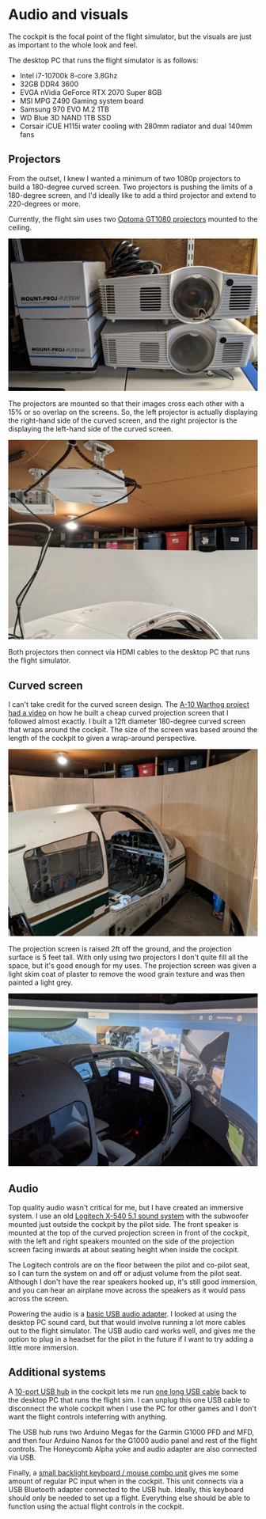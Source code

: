 # Audio and visuals

The cockpit is the focal point of the flight simulator, but the visuals are just as important to the whole look and feel.

The desktop PC that runs the flight simulator is as follows:

* Intel i7-10700k 8-core 3.8Ghz
* 32GB DDR4 3600
* EVGA nVidia GeForce RTX 2070 Super 8GB
* MSI MPG Z490 Gaming system board
* Samsung 970 EVO M.2 1TB
* WD Blue 3D NAND 1TB SSD
* Corsair iCUE H115i water cooling with 280mm radiator and dual 140mm fans

## Projectors

From the outset, I knew I wanted a minimum of two 1080p projectors to build a 180-degree curved screen. Two projectors is pushing the limits of a 180-degree screen, and I'd ideally like to add a third projector and extend to 220-degrees or more.

Currently, the flight sim uses two [Optoma GT1080 projectors](https://www.optoma.com/us/product/gt1080/) mounted to the ceiling.

![Projectors and mounts](images/audio-visuals/projectors.jpg)

The projectors are mounted so that their images cross each other with a 15% or so overlap on the screens. So, the left projector is actually displaying the right-hand side of the curved screen, and the right projector is the displaying the left-hand side of the curved screen.

![Projectors mounted and crossing images](images/audio-visuals/crossed-projectors.jpg)

Both projectors then connect via HDMI cables to the desktop PC that runs the flight simulator.

## Curved screen

I can't take credit for the curved screen design. The [A-10 Warthog project had a video](https://www.youtube.com/watch?v=AsleWkgOsak) on how he built a cheap curved projection screen that I followed almost exactly. I built a 12ft diameter 180-degree curved screen that wraps around the cockpit. The size of the screen was based around the length of the cockpit to given a wrap-around perspective.

![Rough curved projection screen](images/audio-visuals/raw-screens.jpg)

The projection screen is raised 2ft off the ground, and the projection surface is 5 feet tall. With only using two projectors I don't quite fill all the space, but it's good enough for my uses. The projection screen was given a light skim coat of plaster to remove the wood grain texture and was then painted a light grey.

![Curved projection screen](images/audio-visuals/curved-screen.jpg)

## Audio

Top quality audio wasn't critical for me, but I have created an immersive system. I use an old [Logitech X-540 5.1 sound system](https://www.newegg.com/logitech-x-540/p/N82E16836121006) with the subwoofer mounted just outside the cockpit by the pilot side. The front speaker is mounted at the top of the curved projection screen in front of the cockpit, with the left and right speakers mounted on the side of the projection screen facing inwards at about seating height when inside the cockpit.

The Logitech controls are on the floor between the pilot and co-pilot seat, so I can turn the system on and off or adjust volume from the pilot seat. Although I don't have the rear speakers hooked up, it's still good immersion, and you can hear an airplane move across the speakers as it would pass across the screen.

Powering the audio is a [basic USB audio adapter](https://www.amazon.com/gp/product/B004HXGJ3S). I looked at using the desktop PC sound card, but that would involve running a lot more cables out to the flight simulator. The USB audio card works well, and gives me the option to plug in a headset for the pilot in the future if I want to try adding a little more immersion.

## Additional systems

A [10-port USB hub](https://www.amazon.com/gp/product/B076YN6CSG) in the cockpit lets me run [one long USB cable](https://www.amazon.com/gp/product/B000W0BVTW) back to the desktop PC that runs the flight sim. I can unplug this one USB cable to disconnect the whole cockpit when I use the PC for other games and I don't want the flight controls inteferring with anything.

The USB hub runs two Arduino Megas for the Garmin G1000 PFD and MFD, and then four Arduino Nanos for the G1000 audio panel and rest of the flight controls. The Honeycomb Alpha yoke and audio adapter are also connected via USB.

Finally, a [small backlight keyboard / mouse combo unit](https://www.amazon.com/gp/product/B07T13GLY3) gives me some amount of regular PC input when in the cockpit. This unit connects via a USB Bluetooth adapter connected to the USB hub. Ideally, this keyboard should only be needed to set up a flight. Everything else should be able to function using the actual flight controls in the cockpit.